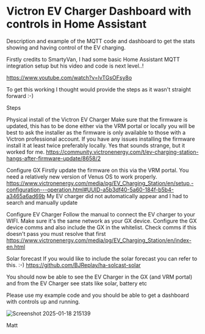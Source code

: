 # Victron EV Charger Dashboard with controls in Home Assistant
Description and example of the MQTT code and dashboard to get the stats showing and having control of the EV charging.  

Firstly credits to SmartyVan, I had some basic Home Assistant MQTT integration setup but his video and code is next level..!  

https://www.youtube.com/watch?v=lvTGsOFsy8o

To get this working I thought would provide the steps as it wasn't straight forward  :-)

Steps

Physical install of the Victron EV Charger
Make sure that the firmware is updated, this has to be done either via the VRM portal or locally you will be best to ask the installer as the firmware is only available to those with a Victron professional account.
If you have any issues installing the firmware install it at least twice preferably locally.  Yes that sounds strange, but it worked for me.
https://community.victronenergy.com/t/ev-charging-station-hangs-after-firmware-update/8658/2

Configure GX
Firstly update the firmware on this via the VRM portal.  You need a relatively new version of Venus OS to work properly.
https://www.victronenergy.com/media/pg/EV_Charging_Station/en/setup,-configuration---operation.html#UUID-a5b3df40-5a60-184f-b5b4-a3465a6ad69b
My EV charger did not automatically appear and I had to search and manually update

Configure EV Charger
Follow the manual to connect the EV charger to your WIFI.  Make sure it's the same network as your GX device.
Configure the GX device comms and also include the GX in the whitelist.
Check comms if this doesn't pass you must resolve that first
https://www.victronenergy.com/media/pg/EV_Charging_Station/en/index-en.html

Solar forecast
If you would like to include the solar forecast you can refer to this.  :-)
https://github.com/BJReplay/ha-solcast-solar

You should now be able to see the EV Charger in the GX (and VRM portal) and from the EV Charger see stats like solar, battery etc

Please use my example code and you should be able to get a dashboard with controls up and running.

![Screenshot 2025-01-18 215139](https://github.com/user-attachments/assets/710a65e4-ef8f-4646-8ca6-e5593754cc7e)


Matt

